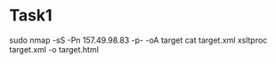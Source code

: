 # Task1
 sudo nmap -sS -Pn 157.49.98.83 -p- -oA target
 cat target.xml
 xsltproc target.xml -o target.html
